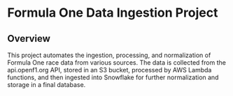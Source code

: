 # Formula One Data Ingestion Project
## Overview
This project automates the ingestion, processing, and normalization of Formula One race data from various sources. The data is collected from the api.openf1.org API, stored in an S3 bucket, processed by AWS Lambda functions, and then ingested into Snowflake for further normalization and storage in a final database.

